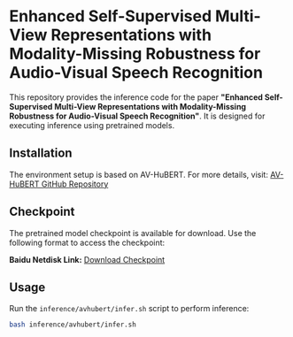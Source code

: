 # Enhanced Self-Supervised Multi-View Representations with Modality-Missing Robustness for Audio-Visual Speech Recognition

This repository provides the inference code for the paper **"Enhanced Self-Supervised Multi-View Representations with Modality-Missing Robustness for Audio-Visual Speech Recognition"**. It is designed for executing inference using pretrained models.

## Installation

The environment setup is based on AV-HuBERT. For more details, visit: [AV-HuBERT GitHub Repository](https://github.com/facebookresearch/av_hubert)

## Checkpoint

The pretrained model checkpoint is available for download. Use the following format to access the checkpoint:

**Baidu Netdisk Link:** [Download Checkpoint](https://pan.baidu.com/s/your-link-id)

## Usage

Run the `inference/avhubert/infer.sh` script to perform inference:

```bash
bash inference/avhubert/infer.sh
```